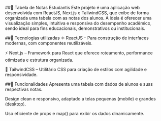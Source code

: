 ##📘 Tabela de Notas Estudantis
Este projeto é uma aplicação web desenvolvida com ReactJS, Next.js e TailwindCSS, que exibe de forma organizada uma tabela com as notas dos alunos. A ideia é oferecer uma visualização simples, intuitiva e responsiva do desempenho acadêmico, sendo ideal para fins educacionais, demonstrativos ou institucionais.

##🔧 Tecnologias utilizadas
⚛️ ReactJS – Para construção de interfaces modernas, com componentes reutilizáveis.

⚡ Next.js – Framework para React que oferece roteamento, performance otimizada e estrutura organizada.

🎨 TailwindCSS – Utilitário CSS para criação de estilos com agilidade e responsividade.

##📌 Funcionalidades
Apresenta uma tabela com dados de alunos e suas respectivas notas.

Design clean e responsivo, adaptado a telas pequenas (mobile) e grandes (desktop).

Uso eficiente de props e map() para exibir os dados dinamicamente.
